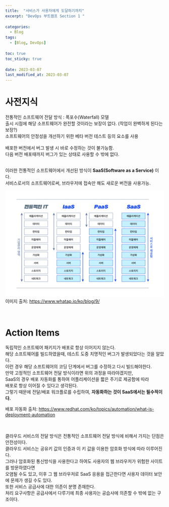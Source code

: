 ```yaml
---
title:  "서비스가 사용자에게 도달하기까지"
excerpt: "DevOps 부트캠프 Section 1 "

categories:
  - Blog
tags:
  - [Blog, DevOps]

toc: true
toc_sticky: true
 
date: 2023-03-07
last_modified_at: 2023-03-07
---
```



# 사전지식
전통적인 소프트웨어 전달 방식 : 폭포수(Waterfall) 모델 <br>
출시 시점에 해당 소프트웨어가 완전할 것이라는 보장이 없다. (작업이 완벽하게 된다는 보장?) <br>
소프트웨어의 안정성을 개선하기 위한 베타 버전 테스트 등의 요소를 사용 <br><br>
배포한 버전에서 버그 발생 시 바로 수정하는 것이 불가능함.<br>
다음 버전 배포때까지 버그가 있는 상태로 사용할 수 밖에 없다. <br><br>

이러한 전통적인 소프트웨어에서 개선된 방식이 **SaaS(Software as a Service)** 이다.<br>
서비스로서의 소프트웨어로써, 브라우저에 접속만 해도 새로운 버전을 사용가능.

![alt text](/images/iaas_paas_saas3.webp)
이미지 출처: https://www.whatap.io/ko/blog/9/ <br><br><br>


# Action Items
독립적인 소프트웨어 패키지가 배포로 항상 이어지지 않는다.<br>
해당 소프트웨어를 빌드하였을때, 테스트 도중 치명적인 버그가 발생되었다는 것을 알았다.<br>
이런 경우 해당 소프트웨어의 코딩 단계에서 버그를 수정하고 다시 빌드해야한다.<br>
만약 고정적인 소프트웨어 전달 방식이라면 위의 과정을 따라야겠지만, <br>
SaaS의 경우 배포 자동화를 통하여 어플리케이션을 짧은 주기로 제공함에 따라 <br>
배포로 항상 이어질 수 있다고 생각된다.<br>
그렇기 때문에 전달/배포 워크플로를 수립하여, **자동화하는 것이 SaaS에서는 필수적이다.**

배포 자동화 출처: https://www.redhat.com/ko/topics/automation/what-is-deployment-automation﻿ <br><br><br>

클라우드 서비스의 전달 방식은 전통적인 소프트웨어 전달 방식에 비해서 가지는 단점은 안전성이다.<br>
클라우드 서비스는 공유키 값의 인증과 이 키 값을 이용한 암호화 방식에 따라 이루어진다.<br>
그러나 암호화된 통신방식을 사용한다고 하여도 사용자의 웹 브라우저가 위험한 사이트를 방문하였다면 <br>
오염될 수도 있고, 이후 그 웹 브라우저로 SaaS 응용을 접근한다면 사용자 데이터 보안에 문제가 생길 수도 있다.<br>
또한 서비스 공급사에 대한 의존이 분명 존재한다.<br>
 처리 요구사항은 공급사에서 다루기에 최종 사용자는 공습사에 의존할 수 밖에 없는 구조이다.